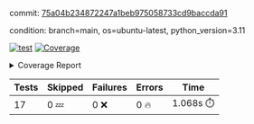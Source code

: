 commit: [75a04b234872247a1beb975058733cd9baccda91](https://github.com/rcmdnk/conf-finder/tree/75a04b234872247a1beb975058733cd9baccda91)

condition: branch=main, os=ubuntu-latest, python_version=3.11

[![test](https://github.com/rcmdnk/conf-finder/actions/workflows/test.yml/badge.svg)](https://github.com/rcmdnk/conf-finder/actions/runs/12773433834)
<a href="https://github.com/rcmdnk/conf-finder/blob/75a04b234872247a1beb975058733cd9baccda91/README.md"><img alt="Coverage" src="https://img.shields.io/badge/Coverage-83%25-green.svg" /></a><details><summary>Coverage Report </summary><table><tr><th>File</th><th>Stmts</th><th>Miss</th><th>Cover</th><th>Missing</th></tr><tbody><tr><td colspan="5"><b>src/conf_finder</b></td></tr><tr><td>&nbsp; &nbsp;<a href="https://github.com/rcmdnk/conf-finder/blob/75a04b234872247a1beb975058733cd9baccda91/src/conf_finder/conf_finder.py">conf_finder.py</a></td><td>169</td><td>29</td><td>83%</td><td><a href="https://github.com/rcmdnk/conf-finder/blob/75a04b234872247a1beb975058733cd9baccda91/src/conf_finder/conf_finder.py#L8">8</a>, <a href="https://github.com/rcmdnk/conf-finder/blob/75a04b234872247a1beb975058733cd9baccda91/src/conf_finder/conf_finder.py#L62-L63">62&ndash;63</a>, <a href="https://github.com/rcmdnk/conf-finder/blob/75a04b234872247a1beb975058733cd9baccda91/src/conf_finder/conf_finder.py#L86-L90">86&ndash;90</a>, <a href="https://github.com/rcmdnk/conf-finder/blob/75a04b234872247a1beb975058733cd9baccda91/src/conf_finder/conf_finder.py#L99-L100">99&ndash;100</a>, <a href="https://github.com/rcmdnk/conf-finder/blob/75a04b234872247a1beb975058733cd9baccda91/src/conf_finder/conf_finder.py#L105-L106">105&ndash;106</a>, <a href="https://github.com/rcmdnk/conf-finder/blob/75a04b234872247a1beb975058733cd9baccda91/src/conf_finder/conf_finder.py#L150">150</a>, <a href="https://github.com/rcmdnk/conf-finder/blob/75a04b234872247a1beb975058733cd9baccda91/src/conf_finder/conf_finder.py#L169-L174">169&ndash;174</a>, <a href="https://github.com/rcmdnk/conf-finder/blob/75a04b234872247a1beb975058733cd9baccda91/src/conf_finder/conf_finder.py#L195">195</a>, <a href="https://github.com/rcmdnk/conf-finder/blob/75a04b234872247a1beb975058733cd9baccda91/src/conf_finder/conf_finder.py#L200">200</a>, <a href="https://github.com/rcmdnk/conf-finder/blob/75a04b234872247a1beb975058733cd9baccda91/src/conf_finder/conf_finder.py#L228">228</a>, <a href="https://github.com/rcmdnk/conf-finder/blob/75a04b234872247a1beb975058733cd9baccda91/src/conf_finder/conf_finder.py#L246">246</a>, <a href="https://github.com/rcmdnk/conf-finder/blob/75a04b234872247a1beb975058733cd9baccda91/src/conf_finder/conf_finder.py#L289-L290">289&ndash;290</a>, <a href="https://github.com/rcmdnk/conf-finder/blob/75a04b234872247a1beb975058733cd9baccda91/src/conf_finder/conf_finder.py#L320-L321">320&ndash;321</a>, <a href="https://github.com/rcmdnk/conf-finder/blob/75a04b234872247a1beb975058733cd9baccda91/src/conf_finder/conf_finder.py#L325">325</a>, <a href="https://github.com/rcmdnk/conf-finder/blob/75a04b234872247a1beb975058733cd9baccda91/src/conf_finder/conf_finder.py#L333">333</a></td></tr><tr><td><b>TOTAL</b></td><td><b>174</b></td><td><b>29</b></td><td><b>83%</b></td><td>&nbsp;</td></tr></tbody></table></details>

| Tests | Skipped | Failures | Errors | Time |
| ----- | ------- | -------- | -------- | ------------------ |
| 17 | 0 :zzz: | 0 :x: | 0 :fire: | 1.068s :stopwatch: |

